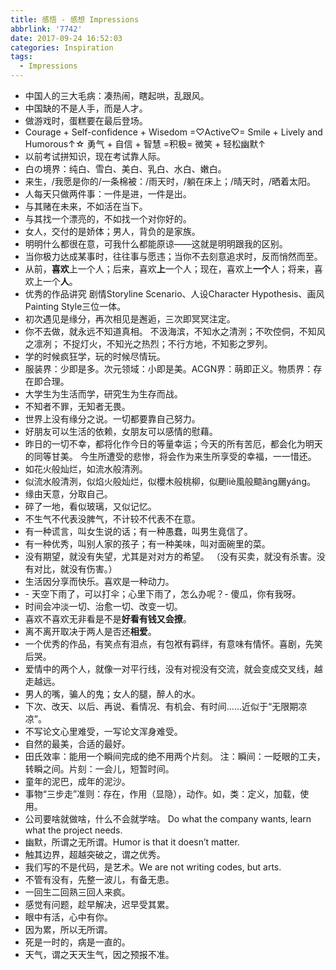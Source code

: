 ```yaml
---
title: 感悟 - 感想 Impressions
abbrlink: '7742'
date: 2017-09-24 16:52:03
categories: Inspiration
tags:
  - Impressions
---
```


+ 中国人的三大毛病：凑热闹，瞎起哄，乱跟风。
+ 中国缺的不是人手，而是人才。
+ 做游戏时，蛋糕要在最后登场。
+ Courage + Self-confidence + Wisedom =♡Active♡= Smile + Lively and Humorous↑☆
  勇气 + 自信 + 智慧 =积极= 微笑 + 轻松幽默↑
+ 以前考试拼知识，现在考试靠人际。
+ 白の境界：纯白、雪白、美白、乳白、水白、嫩白。
+ 来生，/我愿是你的/一条棉被：/雨天时，/躺在床上；/晴天时，/晒着太阳。
+ 人每天只做两件事：一件是进，一件是出。
+ 与其赌在未来，不如活在当下。
+ 与其找一个漂亮的，不如找一个对你好的。
+ 女人，交付的是娇体；男人，背负的是家族。
+ 明明什么都很在意，可我什么都能原谅——这就是明明跟我的区别。
+ 当你极力达成某事时，往往事与愿违；当你不去刻意追求时，反而悄然而至。
+ 从前，**喜欢**上一个人；后来，喜欢**上**一个人；现在，喜欢上**一个**人；将来，喜欢上一个**人**。
+ 优秀的作品讲究 剧情Storyline Scenario、人设Character Hypothesis、画风Painting Style三位一体。
+ 初次遇见是缘分，再次相见是邂逅，三次即冥冥注定。
+ 你不去做，就永远不知道真相。
  不汲海滨，不知水之清洌；不吹倥侗，不知风之凛冽；
  不捉灯火，不知光之热烈；不行方地，不知影之罗列。
+ 学的时候疯狂学，玩的时候尽情玩。
+ 服装界：少即是多。次元领域：小即是美。ACGN界：萌即正义。物质界：存在即合理。
+ 大学生为生活而学，研究生为生存而战。
+ 不知者不罪，无知者无畏。
+ 世界上没有缘分之说。一切都要靠自己努力。
+ 好朋友可以生活的依赖，女朋友可以感情的慰藉。
+ 昨日的一切不幸，都将化作今日的等量幸运；今天的所有苦厄，都会化为明天的同等甘美。
  今生所遭受的悲惨，将会作为来生所享受的幸福，一一惜还。
+ 如花火般灿烂，如流水般清洌。
+ 似流水般清洌，似焰火般灿烂，似櫻木般桃柳，似颲liè風般䬓ǎng颺yáng。
+ 缘由天意，分取自己。
+ 碎了一地，看似玻璃，又似记忆。
+ 不生气不代表没脾气，不计较不代表不在意。
+ 有一种谎言，叫女生说的话；有一种愚蠢，叫男生竟信了。
+ 有一种优秀，叫别人家的孩子；有一种美味，叫对面碗里的菜。
+ 没有期望，就没有失望，尤其是对对方的希望。
 （没有买卖，就没有杀害。没有对比，就没有伤害。）
+ 生活因分享而快乐。喜欢是一种动力。
+ \- 天空下雨了，可以打伞；心里下雨了，怎么办呢？- 傻瓜，你有我呀。
+ 时间会冲淡一切、治愈一切、改变一切。
+ 喜欢不喜欢无非看是不是**好看有钱又会撩**。
+ 离不离开取决于两人是否还**相爱**。
+ 一个优秀的作品，有笑点有泪点，有包袱有羁绊，有意味有情怀。喜剧，先笑后哭。
+ 爱情中的两个人，就像一对平行线，没有对视没有交流，就会变成交叉线，越走越远。
+ 男人的嘴，骗人的鬼；女人的腿，醉人的水。
+ 下次、改天、以后、再说、看情况、有机会、有时间……近似于“无限期凉凉”。
+ 不写论文心里难受，一写论文浑身难受。
+ 自然的最美，合适的最好。
+ 田氏效率：能用一个瞬间完成的绝不用两个片刻。
  注：瞬间：一眨眼的工夫，转瞬之间。片刻：一会儿，短暂时间。
+ 童年的泥巴，成年的泥沙。
+ 事物“三步走”准则：存在，作用（显隐），动作。如，类：定义，加载，使用。
+ 公司要啥就做啥，什么不会就学啥。
  Do what the company wants, learn what the project needs.
+ 幽默，所谓之无所谓。Humor is that it doesn’t matter.
+ 触其边界，超越突破之，谓之优秀。
+ 我们写的不是代码，是艺术。We are not writing codes, but arts.
+ 不管有没有，先整一波儿，有备无患。
+ 一回生二回熟三回人来疯。
+ 感觉有问题，趁早解决，迟早受其累。
+ 眼中有活，心中有你。
+ 因为累，所以无所谓。
+ 死是一时的，病是一直的。
+ 天气，谓之天天生气，因之预报不准。
